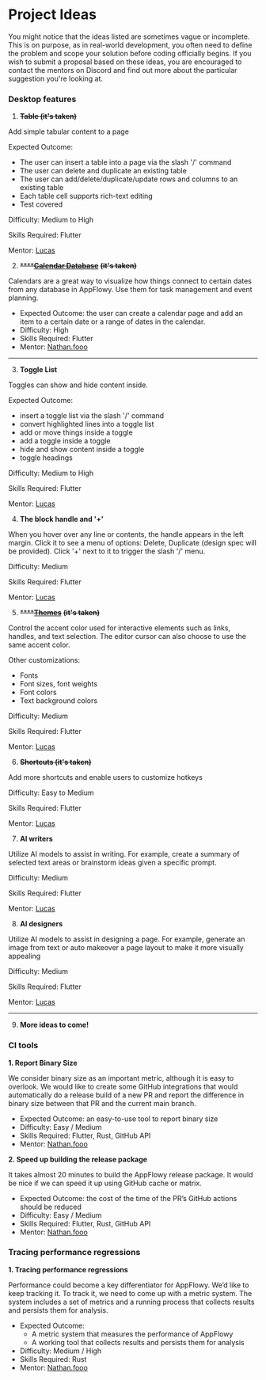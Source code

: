 # Project Ideas

You might notice that the ideas listed are sometimes vague or incomplete. This is on purpose, as in real-world development, you often need to define the problem and scope your solution before coding officially begins. If you wish to submit a proposal based on these ideas, you are encouraged to contact the mentors on Discord and find out more about the particular suggestion you're looking at.&#x20;



### Desktop features&#x20;

1. ~~**Table (it's taken)**~~

Add simple tabular content to a page

Expected Outcome:&#x20;

* The user can insert a table into a page via the slash '/' command
* The user can delete and duplicate an existing table
* The user can add/delete/duplicate/update rows and columns to an existing table
* Each table cell supports rich-text editing
* Test covered

Difficulty: Medium to High

Skills Required: Flutter

Mentor:  [Lucas](https://github.com/LucasXu0)



2. ~~****~~[~~**Calendar Database**~~](mentee-projects/calendar-view-for-appflowy-database.md) ~~**(it's taken)**~~

Calendars are a great way to visualize how things connect to certain dates from any database in AppFlowy. Use them for task management and event planning.&#x20;

* Expected Outcome: the user can create a calendar page and add an item to a certain date or a range of dates in the calendar.&#x20;
* Difficulty: High&#x20;
* Skills Required: Flutter&#x20;
* Mentor: [Nathan.fooo](https://github.com/appflowy)&#x20;

****

3. **Toggle List**

Toggles can show and hide content inside.

Expected Outcome:&#x20;

* insert a toggle list via the slash '/' command
* convert highlighted lines into a toggle list
* add or move things inside a toggle
* add a toggle inside a toggle
* hide and show content inside a toggle
* toggle headings

Difficulty: Medium to High

Skills Required: Flutter

Mentor: [Lucas](https://github.com/LucasXu0)



4. **The block handle and '+'** &#x20;

When you hover over any line or contents, the handle appears in the left margin. Click it to see a menu of options: Delete, Duplicate (design spec will be provided). Click '+' next to it to trigger the slash '/' menu.

Difficulty: Medium

Skills Required: Flutter

Mentor: [Lucas](https://github.com/LucasXu0)



5. ~~****~~[~~**Themes**~~](mentee-projects/custom-themes.md) ~~**(it's taken)**~~

Control the accent color used for interactive elements such as links, handles, and text selection. The editor cursor can also choose to use the same accent color.&#x20;

Other customizations:

* Fonts
* Font sizes, font weights
* Font colors
* Text background colors

Difficulty: Medium

Skills Required: Flutter

Mentor: [Lucas](https://github.com/LucasXu0)



6. &#x20;~~**Shortcuts (it's taken)**~~

Add more shortcuts and enable users to customize hotkeys

Difficulty: Easy to Medium

Skills Required: Flutter

Mentor: [Lucas](https://github.com/LucasXu0)



7. **AI writers**&#x20;

Utilize AI models to assist in writing. For example, create a summary of selected text areas or brainstorm ideas given a specific prompt.

Difficulty: Medium

Skills Required: Flutter

Mentor: [Lucas](https://github.com/LucasXu0)



8. **AI designers**

Utilize AI models to assist in designing a page. For example, generate an image from text or auto makeover a page layout to make it more visually appealing

Difficulty: Medium

Skills Required: Flutter

Mentor: [Lucas](https://github.com/LucasXu0)

****

9. **More ideas to come!**

### CI tools&#x20;

**1. Report Binary Size**

We consider binary size as an important metric, although it is easy to overlook. We would like to create some GitHub integrations that would automatically do a release build of a new PR and report the difference in binary size between that PR and the current main branch.&#x20;

* Expected Outcome: an easy-to-use tool to report binary size&#x20;
* Difficulty: Easy / Medium
* Skills Required: Flutter, Rust, GitHub API&#x20;
* Mentor: [Nathan.fooo](https://github.com/appflowy)&#x20;

**2. Speed up building the release package**

It takes almost 20 minutes to build the AppFlowy release package. It would be nice if we can speed it up using GitHub cache or matrix.&#x20;

* Expected Outcome: the cost of the time of the PR’s GitHub actions should be reduced&#x20;
* Difficulty: Easy / Medium
* Skills Required: Flutter, Rust, GitHub API&#x20;
* Mentor: [Nathan.fooo](https://github.com/appflowy)&#x20;



### Tracing performance regressions&#x20;

**1. Tracing performance regressions**

Performance could become a key differentiator for AppFlowy. We’d like to keep tracking it. To track it, we need to come up with a metric system. The system includes a set of metrics and a running process that collects results and persists them for analysis.&#x20;

* Expected Outcome:&#x20;
  * A metric system that measures the performance of AppFlowy&#x20;
  * A working tool that collects results and persists them for analysis&#x20;
* Difficulty: Medium / High&#x20;
* Skills Required: Rust&#x20;
* Mentor: [Nathan.fooo](https://github.com/appflowy)
